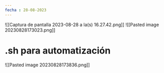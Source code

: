 ```yaml
---
fecha : 28-08-2023
---
```

![[Captura de pantalla 2023-08-28 a la(s) 16.27.42.png]]
![[Pasted image 20230828173023.png]]

# .sh para automatización

![[Pasted image 20230828173836.png]]